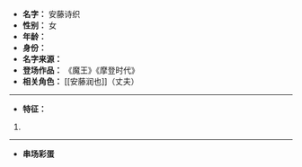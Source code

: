 
- **名字：** 安藤诗织
- **性别：** 女
- **年龄：** 
- **身份：** 
- **名字来源：** 
- **登场作品：**  《魔王》《摩登时代》
- **相关角色：** [[安藤润也]]（丈夫）

---

- **特征：** 
1. 

---

- **串场彩蛋** 